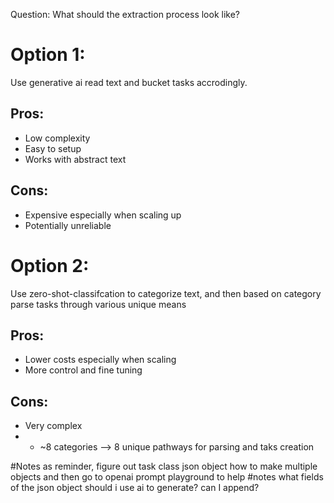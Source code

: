 
Question: What should the extraction process look like?

# Option 1:
Use generative ai read text and bucket tasks accrodingly.

## Pros:
- Low complexity
- Easy to setup
- Works with abstract text
## Cons:
- Expensive especially when scaling up
- Potentially unreliable

# Option 2:
Use zero-shot-classifcation to categorize text, and then based on category parse tasks through various unique means

## Pros:
- Lower costs especially when scaling
- More control and fine tuning
## Cons:
- Very complex
- - ~8 categories --> 8 unique pathways for parsing and taks creation


#Notes as reminder, figure out task class json object how to make multiple objects and then go to openai prompt playground to help
#notes what fields of the json object should i use ai to generate? can I append?
